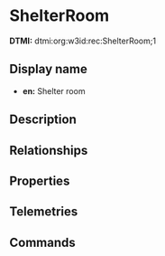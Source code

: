 # ShelterRoom
**DTMI:** dtmi:org:w3id:rec:ShelterRoom;1
## Display name
- **en:** Shelter room
## Description
## Relationships
## Properties
## Telemetries
## Commands
